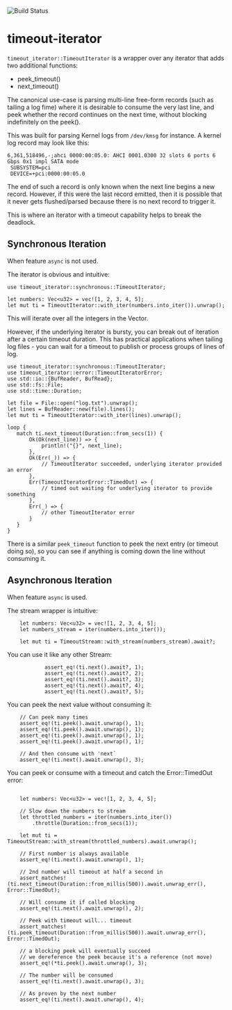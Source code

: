 ![Build Status](https://github.com/polyverse/timeout-iterator/workflows/Build%20Status/badge.svg)

# timeout-iterator

`timeout_iterator::TimeoutIterator` is a wrapper over any iterator that adds two additional functions:
* peek_timeout()
* next_timeout()

The canonical use-case is parsing multi-line free-form records (such as tailing a log fime) where it is desirable to
consume the very last line, and peek whether the record continues on the next time, without blocking indefinitely on the peek().

This was built for parsing Kernel logs from `/dev/kmsg` for instance. A kernel log record may look like this:

```text
6,361,518496,-;ahci 0000:00:05.0: AHCI 0001.0300 32 slots 6 ports 6 Gbps 0x1 impl SATA mode
 SUBSYSTEM=pci
 DEVICE=+pci:0000:00:05.0
 ```
The end of such a record is only known when the next line begins a new record. However, if this were the last
record emitted, then it is possible that it never gets flushed/parsed because there is no next record to trigger it.

This is where an iterator with a timeout capability helps to break the deadlock.

## Synchronous Iteration

When feature `async` is not used.

The iterator is obvious and intuitive:

```.rust
use timeout_iterator::synchronous::TimeoutIterator;

let numbers: Vec<u32> = vec![1, 2, 3, 4, 5];
let mut ti = TimeoutIterator::with_iter(numbers.into_iter()).unwrap();
```

This will iterate over all the integers in the Vector.

However, if the underlying iterator is bursty, you can break out of iteration after a certain timeout duration.
This has practical applications when tailing log files - you can wait for a timeout to publish or process
groups of lines of log.

```.rust
use timeout_iterator::synchronous::TimeoutIterator;
use timeout_iterator::error::TimeoutIteratorError;
use std::io::{BufReader, BufRead};
use std::fs::File;
use std::time::Duration;

let file = File::open("log.txt").unwrap();
let lines = BufReader::new(file).lines();
let mut ti = TimeoutIterator::with_iter(lines).unwrap();

loop {
   match ti.next_timeout(Duration::from_secs(1)) {
       Ok(Ok(next_line)) => {
           println!("{}", next_line);
       },
       Ok(Err(_)) => {
           // TimeoutIterator succeeded, underlying iterator provided an error
       },
       Err(TimeoutIteratorError::TimedOut) => {
           // timed out waiting for underlying iterator to provide something
       },
       Err(_) => {
           // other TimeoutIterator error
       }
   }
}
```

There is a similar `peek_timeout` function to peek the next entry (or timeout doing so), so you
can see if anything is coming down the line without consuming it.


## Asynchronous Iteration

When feature `async` is used.

The stream wrapper is intuitive:

```.rust
    let numbers: Vec<u32> = vec![1, 2, 3, 4, 5];
    let numbers_stream = iter(numbers.into_iter());

    let mut ti = TimeoutStream::with_stream(numbers_stream).await?;
```

You can use it like any other Stream:

```.rust
            assert_eq!(ti.next().await?, 1);
            assert_eq!(ti.next().await?, 2);
            assert_eq!(ti.next().await?, 3);
            assert_eq!(ti.next().await?, 4);
            assert_eq!(ti.next().await?, 5);
```

You can peek the next value without consuming it:

```.rust
    // Can peek many times
    assert_eq!(ti.peek().await.unwrap(), 1);
    assert_eq!(ti.peek().await.unwrap(), 1);
    assert_eq!(ti.peek().await.unwrap(), 1);
    assert_eq!(ti.peek().await.unwrap(), 1);

    // And then consume with 'next`
    assert_eq!(ti.next().await.unwrap(), 3);
```

You can peek or consume with a timeout and catch the Error::TimedOut error:

```.rust

    let numbers: Vec<u32> = vec![1, 2, 3, 4, 5];

    // Slow down the numbers to stream
    let throttled_numbers = iter(numbers.into_iter())
        .throttle(Duration::from_secs(1));

    let mut ti = TimeoutStream::with_stream(throttled_numbers).await.unwrap();

    // First number is always available
    assert_eq!(ti.next().await.unwrap(), 1);

    // 2nd number will timeout at half a second in
    assert_matches!(ti.next_timeout(Duration::from_millis(500)).await.unwrap_err(), Error::TimedOut);

    // Will consume it if called blocking
    assert_eq!(ti.next().await.unwrap(), 2);

    // Peek with timeout will... timeout
    assert_matches!(ti.peek_timeout(Duration::from_millis(500)).await.unwrap_err(), Error::TimedOut);

    // a blocking peek will eventually succeed
    // we dereference the peek because it's a reference (not move)
    assert_eq!(*ti.peek().await.unwrap(), 3);

    // The number will be consumed
    assert_eq!(ti.next().await.unwrap(), 3);

    // As proven by the next number
    assert_eq!(ti.next().await.unwrap(), 4);
```


